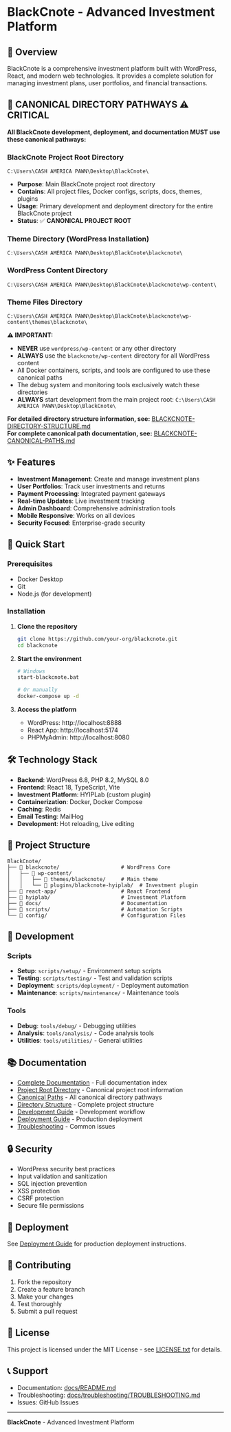 # BlackCnote - Advanced Investment Platform

## 🎯 Overview
BlackCnote is a comprehensive investment platform built with WordPress, React, and modern web technologies. It provides a complete solution for managing investment plans, user portfolios, and financial transactions.

## 📍 **CANONICAL DIRECTORY PATHWAYS** ⚠️ **CRITICAL**

**All BlackCnote development, deployment, and documentation MUST use these canonical pathways:**

### **BlackCnote Project Root Directory**
```
C:\Users\CASH AMERICA PAWN\Desktop\BlackCnote\
```
- **Purpose**: Main BlackCnote project root directory
- **Contains**: All project files, Docker configs, scripts, docs, themes, plugins
- **Usage**: Primary development and deployment directory for the entire BlackCnote project
- **Status**: ✅ **CANONICAL PROJECT ROOT**

### **Theme Directory (WordPress Installation)**
```
C:\Users\CASH AMERICA PAWN\Desktop\BlackCnote\blackcnote\
```

### **WordPress Content Directory**
```
C:\Users\CASH AMERICA PAWN\Desktop\BlackCnote\blackcnote\wp-content\
```

### **Theme Files Directory**
```
C:\Users\CASH AMERICA PAWN\Desktop\BlackCnote\blackcnote\wp-content\themes\blackcnote\
```

**⚠️ IMPORTANT:**
- **NEVER** use `wordpress/wp-content` or any other directory
- **ALWAYS** use the `blackcnote/wp-content` directory for all WordPress content
- All Docker containers, scripts, and tools are configured to use these canonical paths
- The debug system and monitoring tools exclusively watch these directories
- **ALWAYS** start development from the main project root: `C:\Users\CASH AMERICA PAWN\Desktop\BlackCnote\`

**For detailed directory structure information, see:** [BLACKCNOTE-DIRECTORY-STRUCTURE.md](BLACKCNOTE-DIRECTORY-STRUCTURE.md)  
**For complete canonical path documentation, see:** [BLACKCNOTE-CANONICAL-PATHS.md](BLACKCNOTE-CANONICAL-PATHS.md)

## ✨ Features
- **Investment Management**: Create and manage investment plans
- **User Portfolios**: Track user investments and returns
- **Payment Processing**: Integrated payment gateways
- **Real-time Updates**: Live investment tracking
- **Admin Dashboard**: Comprehensive administration tools
- **Mobile Responsive**: Works on all devices
- **Security Focused**: Enterprise-grade security

## 🚀 Quick Start

### Prerequisites
- Docker Desktop
- Git
- Node.js (for development)

### Installation
1. **Clone the repository**
   ```bash
   git clone https://github.com/your-org/blackcnote.git
   cd blackcnote
   ```

2. **Start the environment**
   ```bash
   # Windows
   start-blackcnote.bat
   
   # Or manually
   docker-compose up -d
   ```

3. **Access the platform**
   - WordPress: http://localhost:8888
   - React App: http://localhost:5174
   - PHPMyAdmin: http://localhost:8080

## 🛠️ Technology Stack
- **Backend**: WordPress 6.8, PHP 8.2, MySQL 8.0
- **Frontend**: React 18, TypeScript, Vite
- **Investment Platform**: HYIPLab (custom plugin)
- **Containerization**: Docker, Docker Compose
- **Caching**: Redis
- **Email Testing**: MailHog
- **Development**: Hot reloading, Live editing

## 📁 Project Structure
```
BlackCnote/
├── 📁 blackcnote/                    # WordPress Core
│   ├── 📁 wp-content/
│   │   ├── 📁 themes/blackcnote/     # Main theme
│   │   └── 📁 plugins/blackcnote-hyiplab/  # Investment plugin
├── 📁 react-app/                     # React Frontend
├── 📁 hyiplab/                       # Investment Platform
├── 📁 docs/                          # Documentation
├── 📁 scripts/                       # Automation Scripts
└── 📁 config/                        # Configuration Files
```

## 🔧 Development

### Scripts
- **Setup**: `scripts/setup/` - Environment setup scripts
- **Testing**: `scripts/testing/` - Test and validation scripts
- **Deployment**: `scripts/deployment/` - Deployment automation
- **Maintenance**: `scripts/maintenance/` - Maintenance tools

### Tools
- **Debug**: `tools/debug/` - Debugging utilities
- **Analysis**: `tools/analysis/` - Code analysis tools
- **Utilities**: `tools/utilities/` - General utilities

## 📚 Documentation
- [Complete Documentation](docs/README.md) - Full documentation index
- [Project Root Directory](BLACKCNOTE-PROJECT-ROOT.md) - Canonical project root information
- [Canonical Paths](BLACKCNOTE-CANONICAL-PATHS.md) - All canonical directory pathways
- [Directory Structure](BLACKCNOTE-DIRECTORY-STRUCTURE.md) - Complete project structure
- [Development Guide](docs/development/DEVELOPMENT-GUIDE.md) - Development workflow
- [Deployment Guide](docs/deployment/DEPLOYMENT-GUIDE.md) - Production deployment
- [Troubleshooting](docs/troubleshooting/TROUBLESHOOTING.md) - Common issues

## 🔒 Security
- WordPress security best practices
- Input validation and sanitization
- SQL injection prevention
- XSS protection
- CSRF protection
- Secure file permissions

## 🚀 Deployment
See [Deployment Guide](docs/deployment/DEPLOYMENT-GUIDE.md) for production deployment instructions.

## 🤝 Contributing
1. Fork the repository
2. Create a feature branch
3. Make your changes
4. Test thoroughly
5. Submit a pull request

## 📄 License
This project is licensed under the MIT License - see [LICENSE.txt](docs/LICENSE.txt) for details.

## 📞 Support
- Documentation: [docs/README.md](docs/README.md)
- Troubleshooting: [docs/troubleshooting/TROUBLESHOOTING.md](docs/troubleshooting/TROUBLESHOOTING.md)
- Issues: GitHub Issues

---

**BlackCnote** - Advanced Investment Platform
